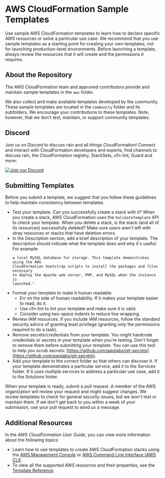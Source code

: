 # AWS CloudFormation Sample Templates

Use sample AWS CloudFormation templates to learn how to declare specific AWS
resources or solve a particular use case. We recommend that you use sample
templates as a starting point for creating your own templates, not for
launching production-level environments. Before launching a template, always
review the resources that it will create and the permissions it requires.

## About the Repository

The AWS CloudFormation team and approved contributors provide and maintain
sample templates in the `aws` folder. 

We also collect and make available templates developed by the community. These
sample templates are located in the `community` folder and its subfolders. We
encourage your contributions to these templates. Note, however, that we don't
test, maintain, or support community templates.

## Discord

Join us on Discord to discuss rain and all things CloudFormation! Connect and interact with CloudFormation developers and
experts, find channels to discuss rain, the CloudFormation registry, StackSets,
cfn-lint, Guard and more:

[![Join our Discord](https://discordapp.com/api/guilds/981586120448020580/widget.png?style=banner3)](https://discord.gg/9zpd7TTRwq)

## Submitting Templates

Before you submit a template, we suggest that you follow these guidelines to
help maintain consistency between templates.

- Test your template. Can you successfully create a stack with it? When you
  create a stack, AWS CloudFormation uses the `ValidateTemplate` API to check
  your template. When you delete a stack, is the stack (and all of its
  resources) successfully deleted? Make sure users aren't left with stray
  resources or stacks that have deletion errors.
- In the Description section, add a brief description of your template. The
  description should indicate what the template does and why it's useful. For
  example: 
  ```Description: "Create a LAMP stack using a single EC2 instance and
  a local MySQL database for storage. This template demonstrates using the AWS
  CloudFormation bootstrap scripts to install the packages and files necessary
  to deploy the Apache web server, PHP, and MySQL when the instance is
  launched."
  ```
- Format your template to make it human readable:
    - Err on the side of human readability. If it makes your template easier to
      read, do it.
    - Use cfn-lint to lint your template and make sure it is valid. 
    - Consider using two-space indents to reduce line wrapping.
- Review IAM resources. If you include IAM resources, follow the standard
  security advice of granting least privilege (granting only the permissions
  required to do a task).
- Remove secrets/credentials from your template. You might hardcode credentials
  or secrets in your template when you're testing. Don't forget to remove them
  before submitting your template. You can use this tool to help you scrub
  secrets:
  [https://github.com/awslabs/git-secrets](https://github.com/awslabs/git-secrets).
- Add your template to the correct folder so that others can discover it. If
  your template demonstrates a particular service, add it to the Services
  folder. If it uses multiple services to address a particular use case, add it
  to the Solutions folder.

When your template is ready, submit a pull request. A member of the AWS
organization will review your request and might suggest changes. We review
templates to check for general security issues, but we won't test or maintain
them. If we don't get back to you within a week of your submission, use your
pull request to send us a message.

## Additional Resources

In the *AWS CloudFormation User Guide*, you can view more information about the
following topics:

- Learn how to use templates to create AWS CloudFormation stacks using the [AWS
  Management
  Console](http://docs.aws.amazon.com/AWSCloudFormation/latest/UserGuide/cfn-console-create-stack.html)
  or [AWS Command Line Interface (AWS
  CLI)](http://docs.aws.amazon.com/AWSCloudFormation/latest/UserGuide/using-cfn-cli-creating-stack.html).
- To view all the supported AWS resources and their properties, see the
  [Template
  Reference](http://docs.aws.amazon.com/AWSCloudFormation/latest/UserGuide/template-reference.html).
